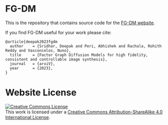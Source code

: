 # FG-DM

This is the repository that contains source code for the [FG-DM website](https://deepaksridhar.github.io/factorgraphdiffusion.github.io).

If you find FG-DM useful for your work please cite:
```
@article{deepak2023fgdm
  author    = {Sridhar, Deepak and Peri, Abhishek and Rachala, Rohith Reddy and Vasconcelos, Nuno},
  title     = {Factor Graph Diffusion Models for high fidelity, consistent and controllable image synthesis},
  journal   = {arxiV},
  year      = {2023},
}
```

# Website License
<a rel="license" href="http://creativecommons.org/licenses/by-sa/4.0/"><img alt="Creative Commons License" style="border-width:0" src="https://i.creativecommons.org/l/by-sa/4.0/88x31.png" /></a><br />This work is licensed under a <a rel="license" href="http://creativecommons.org/licenses/by-sa/4.0/">Creative Commons Attribution-ShareAlike 4.0 International License</a>.

